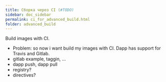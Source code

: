 ```yaml
---
title: Сборка через CI (#TODO)
sidebar: doc_sidebar
permalink: ci_for_advanced_build.html
folder: advanced_build
---
```


Build images with CI.

* Problem: so now i want build my images with CI. Dapp has support for Travis and Gitlab.
* gitlab example, taggin, …
* dapp push, dapp pull
* registry?
* directives?
